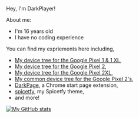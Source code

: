 Hey, I'm DarkPlayer!

About me:
- I'm 16 years old
- I have no coding experience

You can find my expriements here including,
- [My device tree for the Google Pixel 1 & 1 XL](https://github.com/DarkPlayerr/android_device_google_marlin),
- [My device tree for the Google Pixel 2](https://github.com/DarkPlayerr/device_google_walleye),
- [My device tree for the Google Pixel 2XL](https://github.com/DarkPlayerr/device_google_taimen),
- [My common device tree for the Google Pixel 2's](https://github.com/DarkPlayerr/device_google_wahoo),
- [DarkPage](https://github.com/DarkPlayerr/DarkPage), a Chrome start page extension,
- [spicetfy](https://github.com/DarkPlayerr/spicetify), my Spicetfy theme,
- and more!

[![My GitHub stats](https://github-readme-stats.vercel.app/api?username=DarkPlayerr&show_icons=true&title_color=ffffff&text_color=ffffff&icon_color=e9333c&bg_color=000000)](https://github.com/anuraghazra/github-readme-stats)
